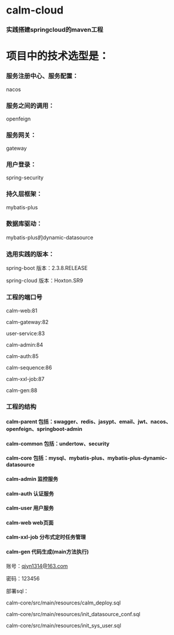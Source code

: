 # calm-cloud
### 实践搭建springcloud的maven工程

# 项目中的技术选型是：
### 服务注册中心、服务配置：
nacos

### 服务之间的调用：
openfeign

### 服务网关：
gateway

### 用户登录：
spring-security

### 持久层框架：
mybatis-plus

### 数据库驱动：
mybatis-plus的dynamic-datasource
### 选用实践的版本：
spring-boot 版本：2.3.8.RELEASE

spring-cloud 版本：Hoxton.SR9

### 工程的端口号
calm-web:81

calm-gateway:82

user-service:83

calm-admin:84

calm-auth:85

calm-sequence:86

calm-xxl-job:87

calm-gen:88


### 工程的结构

#### calm-parent  包括：swagger、redis、jasypt、email、jwt、nacos、openfeign、springboot-admin
#### calm-common  包括：undertow、security
#### calm-core    包括：mysql、mybatis-plus、mybatis-plus-dynamic-datasource
#### calm-admin   监控服务
#### calm-auth    认证服务
#### calm-user    用户服务
#### calm-web     web页面
#### calm-xxl-job 分布式定时任务管理
#### calm-gen     代码生成(main方法执行)

账号：qjyn1314@163.com

密码：123456

部署sql：

calm-core/src/main/resources/calm_deploy.sql

calm-core/src/main/resources/init_datasource_conf.sql

calm-core/src/main/resources/init_sys_user.sql
